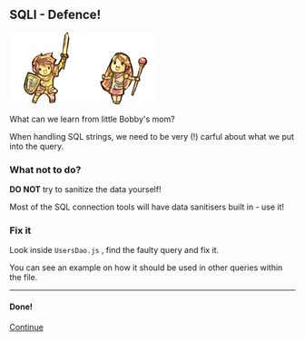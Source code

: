 SQLI - Defence!
----------------------------
![image](img/Hero.png)
![image](img/Heroine.png)

What can we learn from little Bobby's mom?

When handling SQL strings, we need to be very (!) carful about what we put into the query.

### What not to do?
**DO NOT** try to sanitize the data yourself!

Most of the SQL connection tools will have data sanitisers built in - use it!

### Fix it

Look inside `UsersDao.js` , find the faulty query and fix it.

You can see an example on how it should be used in other queries within the file.



- - - 
#### Done!
[Continue](12-Addendum.md)
